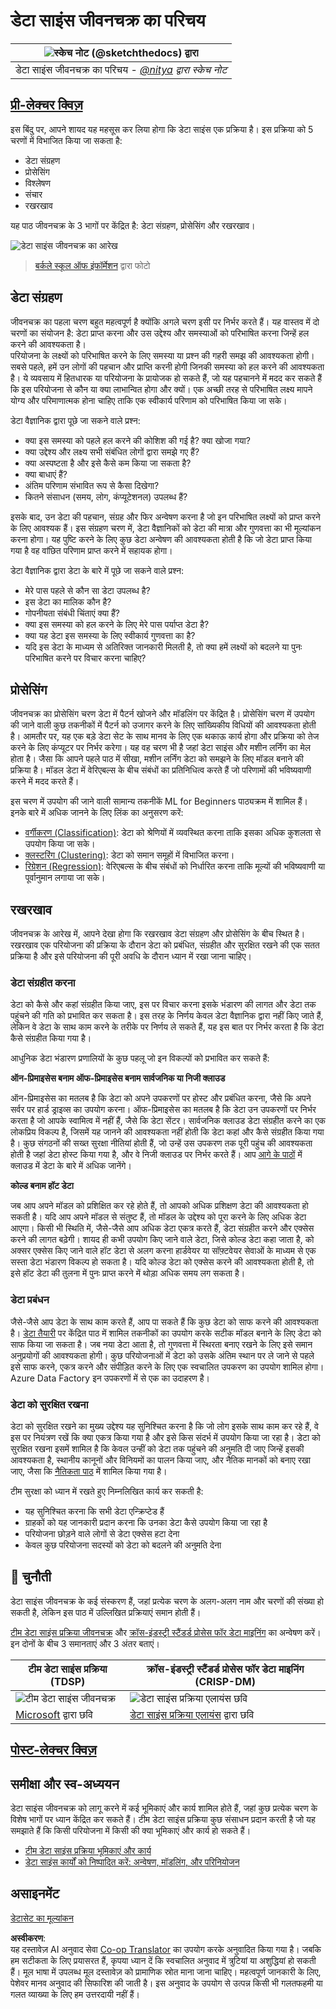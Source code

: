 <!--
CO_OP_TRANSLATOR_METADATA:
{
  "original_hash": "c368f8f2506fe56bca0f7be05c4eb71d",
  "translation_date": "2025-08-24T00:43:13+00:00",
  "source_file": "4-Data-Science-Lifecycle/14-Introduction/README.md",
  "language_code": "hi"
}
-->
# डेटा साइंस जीवनचक्र का परिचय

|![ स्केच नोट [(@sketchthedocs)](https://sketchthedocs.dev) द्वारा ](../../sketchnotes/14-DataScience-Lifecycle.png)|
|:---:|
| डेटा साइंस जीवनचक्र का परिचय - _[@nitya](https://twitter.com/nitya) द्वारा स्केच नोट_ |

## [प्री-लेक्चर क्विज़](https://red-water-0103e7a0f.azurestaticapps.net/quiz/26)

इस बिंदु पर, आपने शायद यह महसूस कर लिया होगा कि डेटा साइंस एक प्रक्रिया है। इस प्रक्रिया को 5 चरणों में विभाजित किया जा सकता है:

- डेटा संग्रहण
- प्रोसेसिंग
- विश्लेषण
- संचार
- रखरखाव

यह पाठ जीवनचक्र के 3 भागों पर केंद्रित है: डेटा संग्रहण, प्रोसेसिंग और रखरखाव।

![डेटा साइंस जीवनचक्र का आरेख](../../../../4-Data-Science-Lifecycle/14-Introduction/images/data-science-lifecycle.jpg)  
> [बर्कले स्कूल ऑफ इंफॉर्मेशन](https://ischoolonline.berkeley.edu/data-science/what-is-data-science/) द्वारा फोटो

## डेटा संग्रहण

जीवनचक्र का पहला चरण बहुत महत्वपूर्ण है क्योंकि अगले चरण इसी पर निर्भर करते हैं। यह वास्तव में दो चरणों का संयोजन है: डेटा प्राप्त करना और उस उद्देश्य और समस्याओं को परिभाषित करना जिन्हें हल करने की आवश्यकता है।  
परियोजना के लक्ष्यों को परिभाषित करने के लिए समस्या या प्रश्न की गहरी समझ की आवश्यकता होगी। सबसे पहले, हमें उन लोगों की पहचान और प्राप्ति करनी होगी जिनकी समस्या को हल करने की आवश्यकता है। ये व्यवसाय में हितधारक या परियोजना के प्रायोजक हो सकते हैं, जो यह पहचानने में मदद कर सकते हैं कि इस परियोजना से कौन या क्या लाभान्वित होगा और क्यों। एक अच्छी तरह से परिभाषित लक्ष्य मापने योग्य और परिमाणात्मक होना चाहिए ताकि एक स्वीकार्य परिणाम को परिभाषित किया जा सके।

डेटा वैज्ञानिक द्वारा पूछे जा सकने वाले प्रश्न:
- क्या इस समस्या को पहले हल करने की कोशिश की गई है? क्या खोजा गया?
- क्या उद्देश्य और लक्ष्य सभी संबंधित लोगों द्वारा समझे गए हैं?
- क्या अस्पष्टता है और इसे कैसे कम किया जा सकता है?
- क्या बाधाएं हैं?
- अंतिम परिणाम संभावित रूप से कैसा दिखेगा?
- कितने संसाधन (समय, लोग, कंप्यूटेशनल) उपलब्ध हैं?

इसके बाद, उन डेटा की पहचान, संग्रह और फिर अन्वेषण करना है जो इन परिभाषित लक्ष्यों को प्राप्त करने के लिए आवश्यक हैं। इस संग्रहण चरण में, डेटा वैज्ञानिकों को डेटा की मात्रा और गुणवत्ता का भी मूल्यांकन करना होगा। यह पुष्टि करने के लिए कुछ डेटा अन्वेषण की आवश्यकता होती है कि जो डेटा प्राप्त किया गया है वह वांछित परिणाम प्राप्त करने में सहायक होगा।

डेटा वैज्ञानिक द्वारा डेटा के बारे में पूछे जा सकने वाले प्रश्न:
- मेरे पास पहले से कौन सा डेटा उपलब्ध है?
- इस डेटा का मालिक कौन है?
- गोपनीयता संबंधी चिंताएं क्या हैं?
- क्या इस समस्या को हल करने के लिए मेरे पास पर्याप्त डेटा है?
- क्या यह डेटा इस समस्या के लिए स्वीकार्य गुणवत्ता का है?
- यदि इस डेटा के माध्यम से अतिरिक्त जानकारी मिलती है, तो क्या हमें लक्ष्यों को बदलने या पुनः परिभाषित करने पर विचार करना चाहिए?

## प्रोसेसिंग

जीवनचक्र का प्रोसेसिंग चरण डेटा में पैटर्न खोजने और मॉडलिंग पर केंद्रित है। प्रोसेसिंग चरण में उपयोग की जाने वाली कुछ तकनीकों में पैटर्न को उजागर करने के लिए सांख्यिकीय विधियों की आवश्यकता होती है। आमतौर पर, यह एक बड़े डेटा सेट के साथ मानव के लिए एक थकाऊ कार्य होगा और प्रक्रिया को तेज करने के लिए कंप्यूटर पर निर्भर करेगा। यह वह चरण भी है जहां डेटा साइंस और मशीन लर्निंग का मेल होता है। जैसा कि आपने पहले पाठ में सीखा, मशीन लर्निंग डेटा को समझने के लिए मॉडल बनाने की प्रक्रिया है। मॉडल डेटा में वेरिएबल्स के बीच संबंधों का प्रतिनिधित्व करते हैं जो परिणामों की भविष्यवाणी करने में मदद करते हैं।

इस चरण में उपयोग की जाने वाली सामान्य तकनीकें ML for Beginners पाठ्यक्रम में शामिल हैं। इनके बारे में अधिक जानने के लिए लिंक का अनुसरण करें:

- [वर्गीकरण (Classification)](https://github.com/microsoft/ML-For-Beginners/tree/main/4-Classification): डेटा को श्रेणियों में व्यवस्थित करना ताकि इसका अधिक कुशलता से उपयोग किया जा सके।
- [क्लस्टरिंग (Clustering)](https://github.com/microsoft/ML-For-Beginners/tree/main/5-Clustering): डेटा को समान समूहों में विभाजित करना।
- [रिग्रेशन (Regression)](https://github.com/microsoft/ML-For-Beginners/tree/main/2-Regression): वेरिएबल्स के बीच संबंधों को निर्धारित करना ताकि मूल्यों की भविष्यवाणी या पूर्वानुमान लगाया जा सके।

## रखरखाव

जीवनचक्र के आरेख में, आपने देखा होगा कि रखरखाव डेटा संग्रहण और प्रोसेसिंग के बीच स्थित है। रखरखाव एक परियोजना की प्रक्रिया के दौरान डेटा को प्रबंधित, संग्रहीत और सुरक्षित रखने की एक सतत प्रक्रिया है और इसे परियोजना की पूरी अवधि के दौरान ध्यान में रखा जाना चाहिए।

### डेटा संग्रहीत करना

डेटा को कैसे और कहां संग्रहीत किया जाए, इस पर विचार करना इसके भंडारण की लागत और डेटा तक पहुंचने की गति को प्रभावित कर सकता है। इस तरह के निर्णय केवल डेटा वैज्ञानिक द्वारा नहीं किए जाते हैं, लेकिन वे डेटा के साथ काम करने के तरीके पर निर्णय ले सकते हैं, यह इस बात पर निर्भर करता है कि डेटा कैसे संग्रहीत किया गया है।

आधुनिक डेटा भंडारण प्रणालियों के कुछ पहलू जो इन विकल्पों को प्रभावित कर सकते हैं:

**ऑन-प्रिमाइसेस बनाम ऑफ-प्रिमाइसेस बनाम सार्वजनिक या निजी क्लाउड**

ऑन-प्रिमाइसेस का मतलब है कि डेटा को अपने उपकरणों पर होस्ट और प्रबंधित करना, जैसे कि अपने सर्वर पर हार्ड ड्राइव्स का उपयोग करना। ऑफ-प्रिमाइसेस का मतलब है कि डेटा उन उपकरणों पर निर्भर करता है जो आपके स्वामित्व में नहीं हैं, जैसे कि डेटा सेंटर। सार्वजनिक क्लाउड डेटा संग्रहीत करने का एक लोकप्रिय विकल्प है, जिसमें यह जानने की आवश्यकता नहीं होती कि डेटा कहां और कैसे संग्रहीत किया गया है। कुछ संगठनों की सख्त सुरक्षा नीतियां होती हैं, जो उन्हें उस उपकरण तक पूरी पहुंच की आवश्यकता होती है जहां डेटा होस्ट किया गया है, और वे निजी क्लाउड पर निर्भर करते हैं। आप [आगे के पाठों](https://github.com/microsoft/Data-Science-For-Beginners/tree/main/5-Data-Science-In-Cloud) में क्लाउड में डेटा के बारे में अधिक जानेंगे।

**कोल्ड बनाम हॉट डेटा**

जब आप अपने मॉडल को प्रशिक्षित कर रहे होते हैं, तो आपको अधिक प्रशिक्षण डेटा की आवश्यकता हो सकती है। यदि आप अपने मॉडल से संतुष्ट हैं, तो मॉडल के उद्देश्य को पूरा करने के लिए अधिक डेटा आएगा। किसी भी स्थिति में, जैसे-जैसे आप अधिक डेटा एकत्र करते हैं, डेटा संग्रहीत करने और एक्सेस करने की लागत बढ़ेगी। शायद ही कभी उपयोग किए जाने वाले डेटा, जिसे कोल्ड डेटा कहा जाता है, को अक्सर एक्सेस किए जाने वाले हॉट डेटा से अलग करना हार्डवेयर या सॉफ़्टवेयर सेवाओं के माध्यम से एक सस्ता डेटा भंडारण विकल्प हो सकता है। यदि कोल्ड डेटा को एक्सेस करने की आवश्यकता होती है, तो इसे हॉट डेटा की तुलना में पुनः प्राप्त करने में थोड़ा अधिक समय लग सकता है।

### डेटा प्रबंधन

जैसे-जैसे आप डेटा के साथ काम करते हैं, आप पा सकते हैं कि कुछ डेटा को साफ करने की आवश्यकता है। [डेटा तैयारी](https://github.com/microsoft/Data-Science-For-Beginners/tree/main/2-Working-With-Data/08-data-preparation) पर केंद्रित पाठ में शामिल तकनीकों का उपयोग करके सटीक मॉडल बनाने के लिए डेटा को साफ किया जा सकता है। जब नया डेटा आता है, तो गुणवत्ता में स्थिरता बनाए रखने के लिए इसे समान अनुप्रयोगों की आवश्यकता होगी। कुछ परियोजनाओं में डेटा को उसके अंतिम स्थान पर ले जाने से पहले इसे साफ करने, एकत्र करने और संपीड़ित करने के लिए एक स्वचालित उपकरण का उपयोग शामिल होगा। Azure Data Factory इन उपकरणों में से एक का उदाहरण है।

### डेटा को सुरक्षित रखना

डेटा को सुरक्षित रखने का मुख्य उद्देश्य यह सुनिश्चित करना है कि जो लोग इसके साथ काम कर रहे हैं, वे इस पर नियंत्रण रखें कि क्या एकत्र किया गया है और इसे किस संदर्भ में उपयोग किया जा रहा है। डेटा को सुरक्षित रखना इसमें शामिल है कि केवल उन्हीं को डेटा तक पहुंचने की अनुमति दी जाए जिन्हें इसकी आवश्यकता है, स्थानीय कानूनों और विनियमों का पालन किया जाए, और नैतिक मानकों को बनाए रखा जाए, जैसा कि [नैतिकता पाठ](https://github.com/microsoft/Data-Science-For-Beginners/tree/main/1-Introduction/02-ethics) में शामिल किया गया है।

टीम सुरक्षा को ध्यान में रखते हुए निम्नलिखित कार्य कर सकती है:
- यह सुनिश्चित करना कि सभी डेटा एन्क्रिप्टेड हैं
- ग्राहकों को यह जानकारी प्रदान करना कि उनका डेटा कैसे उपयोग किया जा रहा है
- परियोजना छोड़ने वाले लोगों से डेटा एक्सेस हटा देना
- केवल कुछ परियोजना सदस्यों को डेटा को बदलने की अनुमति देना

## 🚀 चुनौती

डेटा साइंस जीवनचक्र के कई संस्करण हैं, जहां प्रत्येक चरण के अलग-अलग नाम और चरणों की संख्या हो सकती है, लेकिन इस पाठ में उल्लिखित प्रक्रियाएं समान होती हैं।

[टीम डेटा साइंस प्रक्रिया जीवनचक्र](https://docs.microsoft.com/en-us/azure/architecture/data-science-process/lifecycle) और [क्रॉस-इंडस्ट्री स्टैंडर्ड प्रोसेस फॉर डेटा माइनिंग](https://www.datascience-pm.com/crisp-dm-2/) का अन्वेषण करें। इन दोनों के बीच 3 समानताएं और 3 अंतर बताएं।

|टीम डेटा साइंस प्रक्रिया (TDSP)|क्रॉस-इंडस्ट्री स्टैंडर्ड प्रोसेस फॉर डेटा माइनिंग (CRISP-DM)|
|--|--|
|![टीम डेटा साइंस जीवनचक्र](../../../../4-Data-Science-Lifecycle/14-Introduction/images/tdsp-lifecycle2.png) | ![डेटा साइंस प्रक्रिया एलायंस छवि](../../../../4-Data-Science-Lifecycle/14-Introduction/images/CRISP-DM.png) |
| [Microsoft](https://docs.microsoft.comazure/architecture/data-science-process/lifecycle) द्वारा छवि | [डेटा साइंस प्रक्रिया एलायंस](https://www.datascience-pm.com/crisp-dm-2/) द्वारा छवि |

## [पोस्ट-लेक्चर क्विज़](https://red-water-0103e7a0f.azurestaticapps.net/quiz/27)

## समीक्षा और स्व-अध्ययन

डेटा साइंस जीवनचक्र को लागू करने में कई भूमिकाएं और कार्य शामिल होते हैं, जहां कुछ प्रत्येक चरण के विशेष भागों पर ध्यान केंद्रित कर सकते हैं। टीम डेटा साइंस प्रक्रिया कुछ संसाधन प्रदान करती है जो यह समझाते हैं कि किसी परियोजना में किसी की क्या भूमिकाएं और कार्य हो सकते हैं।

* [टीम डेटा साइंस प्रक्रिया भूमिकाएं और कार्य](https://docs.microsoft.com/en-us/azure/architecture/data-science-process/roles-tasks)  
* [डेटा साइंस कार्यों को निष्पादित करें: अन्वेषण, मॉडलिंग, और परिनियोजन](https://docs.microsoft.com/en-us/azure/architecture/data-science-process/execute-data-science-tasks)

## असाइनमेंट

[डेटासेट का मूल्यांकन](assignment.md)

**अस्वीकरण**:  
यह दस्तावेज़ AI अनुवाद सेवा [Co-op Translator](https://github.com/Azure/co-op-translator) का उपयोग करके अनुवादित किया गया है। जबकि हम सटीकता के लिए प्रयासरत हैं, कृपया ध्यान दें कि स्वचालित अनुवाद में त्रुटियां या अशुद्धियां हो सकती हैं। मूल भाषा में उपलब्ध मूल दस्तावेज़ को प्रामाणिक स्रोत माना जाना चाहिए। महत्वपूर्ण जानकारी के लिए, पेशेवर मानव अनुवाद की सिफारिश की जाती है। इस अनुवाद के उपयोग से उत्पन्न किसी भी गलतफहमी या गलत व्याख्या के लिए हम उत्तरदायी नहीं हैं।